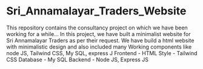 # Sri_Annamalayar_Traders_Website
This repository contains the consultancy project on which we have been working for a while...
In this project, we have built a minimalist website for Sri Annamalayar Traders as per their request.
We have build a html website with minimalistic design and also included many Working components like node JS, Tailwind CSS, My SQL, express J
Frontend - HTML
Style - Tailwind CSS
Database - My SQL
Backend - Node JS, Express JS
